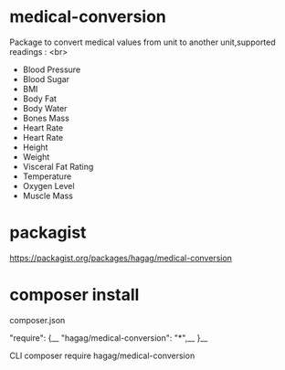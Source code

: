 # medical-conversion
Package to convert medical values from unit to another unit,supported readings : 
<br\>
- Blood Pressure
- Blood Sugar
- BMI
- Body Fat
- Body Water
- Bones Mass
- Heart Rate
- Heart Rate
- Height
- Weight
- Visceral Fat Rating
- Temperature
- Oxygen Level
- Muscle Mass

# packagist 
https://packagist.org/packages/hagag/medical-conversion

# composer install 
composer.json
<p>
"require": {__
    "hagag/medical-conversion": "*",__
}__
</p>
<br\>
CLI<br\>
composer require hagag/medical-conversion

